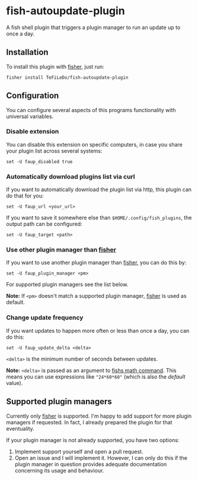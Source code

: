 # fish-autoupdate-plugin
A fish shell plugin that triggers a plugin manager to run an update up to once a
day.

## Installation
To install this plugin with [fisher], just run:
```console
fisher install TeFiLeDo/fish-autoupdate-plugin
```

## Configuration
You can configure several aspects of this programs functionality with universal 
variables.

### Disable extension
You can disable this extension on specific computers, in case you share your 
plugin list across several systems:
```console
set -U faup_disabled true
```

### Automatically download plugins list via curl
If you want to automatically download the plugin list via http, this plugin can
do that for you:
```console
set -U faup_url <your_url>
```

If you want to save it somewhere else than `$HOME/.config/fish_plugins`, the
output path can be configured:
```console
set -U faup_target <path>
```

### Use other plugin manager than [fisher]
If you want to use another plugin manager than [fisher], you can do this by:
```console
set -U faup_plugin_manager <pm>
```

For supported plugin managers see the list below.

**Note:** If `<pm>` doesn't match a supported plugin manager, [fisher] is used
as default.

### Change update frequency
If you want updates to happen more often or less than once a day, you can do
this:
```console
set -U faup_update_delta <delta>
```

`<delta>` is the minimum number of seconds between updates.

**Note:** `<delta>` is passed as an argument to [fishs math command][fish-math].
This means you can use expressions like `"24*60*60"` (which is also the
_default_ value).

## Supported plugin managers
Currently only [fisher] is supported. I'm happy to add support for more plugin
managers if requested. In fact, I already prepared the plugin for that
eventuality.

If your plugin manager is not already supported, you have two options:

1. Implement support yourself and open a pull request.
2. Open an issue and I will implement it. However, I can only do this if the
   plugin manager in question provides adequate documentation concerning its
   usage and behaviour.



[fisher]: https://github.com/jorgebucaran/fisher
[fish-math]: https://fishshell.com/docs/current/cmds/math.html
